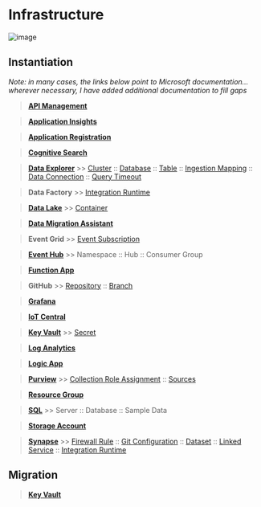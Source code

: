 # Infrastructure

![image](https://user-images.githubusercontent.com/44923999/185972867-64465cc3-0769-4045-bc5d-672f573854c7.png)

## Instantiation
_Note: in many cases, the links below point to Microsoft documentation... wherever necessary, I have added additional documentation to fill gaps_

> [**API Management**](https://learn.microsoft.com/en-us/azure/api-management/)

> [**Application Insights**](https://learn.microsoft.com/en-us/azure/azure-monitor/app/app-insights-overview)

> [**Application Registration**](Infrastructure_ApplicationRegistration.md)

> [**Cognitive Search**](https://learn.microsoft.com/en-us/azure/search/)

> [**Data Explorer**](Infrastructure_DataExplorer.md) >> [Cluster](Infrastructure_DataExplorer_Cluster.md) :: [Database](Infrastructure_DataExplorer_Database.md) :: [Table](Infrastructure_DataExplorer_Table.md) :: [Ingestion Mapping](Infrastructure_DataExplorer_IngestionMapping.md) :: [Data Connection](Infrastructure_DataExplorer_DataConnection.md) :: [Query Timeout](Infrastructure_DataExplorer_QueryTimeout.md)

> **Data Factory** >> [Integration Runtime](https://learn.microsoft.com/en-us/azure/data-factory/create-self-hosted-integration-runtime?tabs=data-factory)

> [**Data Lake**](Infrastructure_DataLake.md) >> [Container](Infrastructure_DataLake_Container.md)

> [**Data Migration Assistant**](https://www.microsoft.com/en-us/download/details.aspx?id=53595)

> **Event Grid** >> [Event Subscription](Infrastructure_EventGrid_EventSubscription.md)

> [**Event Hub**](https://learn.microsoft.com/en-us/azure/event-hubs/) >> Namespace :: Hub :: Consumer Group

> [**Function App**](https://learn.microsoft.com/en-us/azure/azure-functions/functions-overview)

> **GitHub** >> [Repository](https://docs.github.com/en/repositories/creating-and-managing-repositories/creating-a-new-repository) :: [Branch](https://docs.github.com/en/pull-requests/collaborating-with-pull-requests/proposing-changes-to-your-work-with-pull-requests/creating-and-deleting-branches-within-your-repository)

> [**Grafana**](https://docs.microsoft.com/en-us/azure/managed-grafana/quickstart-managed-grafana-portal)

> [**IoT Central**](Infrastructure_IoTCentral.md)

> [**Key Vault**](https://learn.microsoft.com/en-us/azure/key-vault) >> [Secret](https://learn.microsoft.com/en-us/azure/key-vault/secrets)

> [**Log Analytics**](Infrastructure_LogAnalytics.md)

> [**Logic App**](https://learn.microsoft.com/en-us/azure/logic-apps/)

> [**Purview**](Infrastructure_Purview.md) >> [Collection Role Assignment](Infrastructure_Purview_CollectionRoleAssignment.md) :: [Sources](Infrastructure_Purview_Sources.md)

> [**Resource Group**](Infrastructure_ResourceGroup.md)

> [**SQL**](Infrastructure_SQL.md) >> Server :: Database :: Sample Data

> [**Storage Account**](Infrastructure_StorageAccount.md)

> [**Synapse**](Infrastructure_Synapse.md) >> [Firewall Rule](Infrastructure_Synapse_FirewallRules.md) :: [Git Configuration](Infrastructure_Synapse_GitConfiguration.md) :: [Dataset](Infrastructure_Synapse_Dataset.md) :: [Linked Service](Infrastructure_Synapse_LinkedService.md) :: [Integration Runtime](https://learn.microsoft.com/en-us/azure/data-factory/create-self-hosted-integration-runtime?tabs=data-factory)

## Migration

> [**Key Vault**](Infrastructure_Migration_KeyVaults.md)
